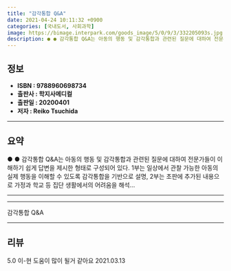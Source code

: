 ```yaml
---
title: "감각통합 Q&A"
date: 2021-04-24 10:11:32 +0900
categories: [국내도서, 사회과학]
image: https://bimage.interpark.com/goods_image/5/0/9/3/332205093s.jpg
description: ● ● 감각통합 Q&A는 아동의 행동 및 감각통합과 관련된 질문에 대하여 전문가들이 이해하기 쉽게 답변을 제시한 형태로 구성되어 있다. 1부는 일상에서 관찰 가능한 아동의 실제 행동을 이해할 수 있도록 감각통합을 기반으로 설명, 2부는 초판에 추가된 내용으로 가정과 학교 등 집단 생
---
```


## **정보**

- **ISBN : 9788960698734**
- **출판사 : 학지사메디컬**
- **출판일 : 20200401**
- **저자 : Reiko Tsuchida**

------



## **요약**

●  ●  감각통합 Q&A는 아동의 행동 및 감각통합과 관련된 질문에 대하여 전문가들이 이해하기 쉽게 답변을 제시한 형태로 구성되어 있다. 1부는 일상에서 관찰 가능한 아동의 실제 행동을 이해할 수 있도록 감각통합을 기반으로 설명, 2부는 초판에 추가된 내용으로 가정과 학교 등 집단 생활에서의 어려움을 해석... 

------



------


감각통합 Q&A 

------


## **리뷰** 

5.0 이-현 도움이 많이 될거 같아요 2021.03.13 <br/>